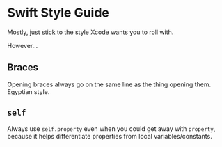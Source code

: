 Swift Style Guide
=================

Mostly, just stick to the style Xcode wants you to roll with.

However…

Braces
------

Opening braces always go on the same line as the thing opening them. Egyptian style.

`self`
------

Always use `self.property` even when you could get away with `property`, because it helps differentiate properties from local variables/constants.

